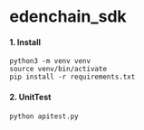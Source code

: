 # edenchain_sdk

#### 1. Install

```
python3 -m venv venv
source venv/bin/activate
pip install -r requirements.txt
```

#### 2. UnitTest
```
python apitest.py

```

